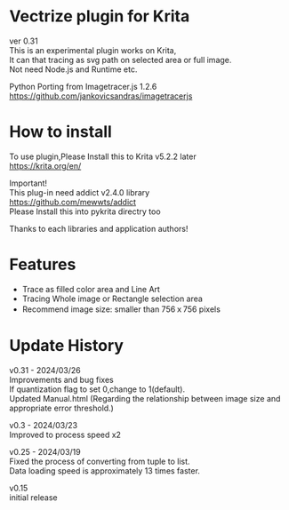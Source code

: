 # Vectrize plugin for Krita  
ver 0.31  
This is an experimental plugin works on Krita,  
It can that tracing as  svg path on selected area or full image.  
Not need Node.js and Runtime etc.  

Python Porting from Imagetracer.js 1.2.6  
https://github.com/jankovicsandras/imagetracerjs  

# How to install
To use plugin,Please Install this to  Krita v5.2.2 later  
https://krita.org/en/

Important!    
This plug-in need addict v2.4.0 library  
https://github.com/mewwts/addict  
Please Install this into pykrita directry too

Thanks to each libraries and application authors!  

# Features
* Trace as filled color area and Line Art 
* Tracing Whole image or Rectangle selection area
* Recommend image size: smaller than 756ｘ756 pixels  
  

# Update History
v0.31 - 2024/03/26   
Improvements and bug fixes  
If quantization flag to set 0,change to 1(default).  
Updated Manual.html 
(Regarding the relationship between image size and appropriate error threshold.)   
  
v0.3 - 2024/03/23  
Improved to process speed x2

v0.25 - 2024/03/19  
Fixed the process of converting from tuple to list.  
Data loading speed is approximately 13 times faster.  
  
v0.15  
initial release  

